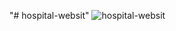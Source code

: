 "# hospital-websit" 
![ hospital-websit]([https://github.com/HananAljaber/website-coffee/blob/main/cofee%20web.PNG](https://github.com/HananAljaber/hospital-websit/blob/main/Capture.PNG))
